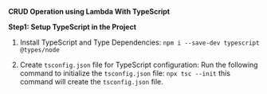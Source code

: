**CRUD Operation using Lambda With TypeScript**

**Step1: Setup TypeScript in the Project**
1. Install TypeScript and Type Dependencies:
   ``npm i --save-dev typescript @types/node``

2. Create ``tsconfig.json`` file for TypeScript configuration:
    Run the following command to initialize the ``tsconfig.json`` file:
    `` npx tsc --init ``
    this command will create the ``tsconfig.json`` file.
